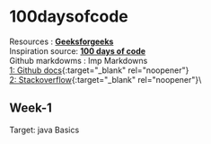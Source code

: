# 100daysofcode
Resources : [**Geeksforgeeks**](https://www.geeksforgeeks.org/100-days-of-code-a-complete-guide-for-beginners-and-experienced/)\
Inspiration source: [**100 days of code**](https://www.100daysofcode.com/)\
Github markdowms : Imp Markdowns\
[1: Github docs](https://docs.github.com/en/get-started/writing-on-github/getting-started-with-writing-and-formatting-on-github/basic-writing-and-formatting-syntax){:target="_blank" rel="noopener"}\
[2: Stackoverflow](https://stackoverflow.com/questions/24575680/new-lines-inside-paragraph-in-readme-md){:target="_blank" rel="noopener"}\

## Week-1  <br>
 Target: java  Basics <br>
